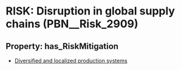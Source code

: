 # RISK: __Disruption in global supply chains__ (PBN__Risk_2909)

## Property: has_RiskMitigation

* [Diversified and localized production systems](PBN__Mitigation_1077)

